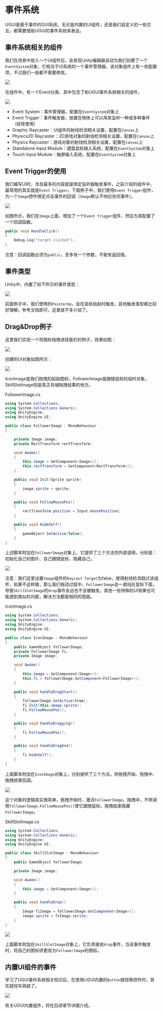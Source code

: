 # 事件系统

UGUI是基于事件的GUI系统，无论是内置的UI组件，还是我们自定义的一些交互，都需要借助UGUI的事件系统来表达。

## 事件系统相关的组件

我们在场景中放入一个UI组件后，会发现Unity编辑器自动为我们创建了一个`EventSystem`对象，它相当于UI系统的一个事件管理器。该对象组件上有一些配置项，不过我们一般都不需要修改。

![](res/1.png)

在组件中，有一个Event分类，其中包含了和UGUI事件系统相关的组件。

![](res/2.png)

* Event System：事件管理器，配置在`EventSystem`对象上
* Event Trigger：事件触发器，放置在物体上可以用来监听一种或多种事件（经常使用）
* Graphic Raycaster：UI组件的射线检测相关设置，配置在`Canvas`上
* Physics2D Raycaster：2D游戏对象的射线检测相关设置，配置在`Canvas`上
* Physics Raycaster：游戏对象的射线检测相关设置，配置在`Canvas`上
* Standalone Input Module：键盘鼠标输入系统，配置在`EventSystem`对象上
* Touch Input Module：触屏输入系统，配置在`EventSystem`对象上

## Event Trigger的使用

我们编写UI时，涉及最多的内容就是绑定监听器触发事件，之前介绍的组件中，最常用的其实就是`Event Trigger`。下面例子中，我们使用`Event Trigger`组件，为一个`Image`控件绑定点击事件的回调（`Image`默认不响应任何事件）。

![](res/3.png)

如图所示，我们在`Image`上面，增加了一个`Event Trigger`组件，然后为其配置了一个回调函数。

```csharp
public void HandleClick() 
{
    Debug.Log("target clicked");
}
```

注意：回调函数必须为`public`，至多有一个参数，不能有返回值。

## 事件类型

Unity中，内置了如下所示的事件类型：

![](res/4.png)

前面例子中，我们使用的`PointerUp`，会在鼠标抬起时触发。其他触发类型都比较好理解，参考文档即可，这里就不多介绍了。

## Drag&Drop例子

这里我们实现一个将图标拖拽进技能栏的例子，效果如图：

![](res/5.gif)

创建的UI对象如图所示：

![](res/6.png)

IconImage是我们拖拽的起始图标，FollowerImage是跟随鼠标的临时对象，SkillSlotImage则是真正存储拖拽结果的地方。

FollowerImage.cs
```csharp
using System.Collections;
using System.Collections.Generic;
using UnityEngine;
using UnityEngine.UI;

public class FollowerImage : MonoBehaviour
{

    private Image image;
    private RectTransform rectTransform;

    void Awake()
    {
        this.image = GetComponent<Image>();
        this.rectTransform = GetComponent<RectTransform>();
    }

    public void Init(Sprite sprite)
    {
        image.sprite = sprite;
    }

    public void FollowMousePos()
    {
        rectTransform.position = Input.mousePosition;
    }

    public void HideSelf()
    {
        gameObject.SetActive(false);
    }
}
```

上述脚本附加在`FollowerImage`对象上，它提供了三个方法供外部调用，分别是：初始化自己的图片、自己跟随鼠标、隐藏自己。

![](res/9.png)

注意：我们这里设置`Image`组件的`Raycast Target`为false，使得射线检测跳过该组件，如果不这样做，那么我们拖动过程中，`FollowerImage`会一直挡在鼠标下面，导致`SkillSlotImage`的`drop`事件永远也不会被触发。其他一些特殊的UI效果也可能遇到类似的问题，解决方法都是相同的思路。

IconImage.cs
```csharp
using System.Collections;
using System.Collections.Generic;
using UnityEngine;
using UnityEngine.UI;

public class IconImage : MonoBehaviour
{
    public GameObject followerImage;
    private FollowerImage fi;
    private Image image;

    void Awake() 
    {
        this.image = GetComponent<Image>();
        this.fi = followerImage.GetComponent<FollowerImage>();
    }

    public void handleDragStart() 
    {
        followerImage.SetActive(true);
        fi.Init(this.image.sprite);
        fi.FollowMousePos();
    }

    public void handleDragging() 
    {
        fi.FollowMousePos();
    }

    public void handleDragEnd() 
    {
        fi.HideSelf();
    }
}
```

上面脚本附加在`IconImage`对象上，分别提供了三个方法，供拖拽开始、拖拽中、拖拽结束回调。

![](res/7.png)

这个对象的逻辑其实很简单，拖拽开始时，激活`FollowerImage`，拖拽中，不停调用`followerImage.FollowMousePos()`使它跟随鼠标，拖拽结束隐藏`FollowerImage`。

SkillSlotImage.cs
```csharp
using System.Collections;
using System.Collections.Generic;
using UnityEngine;
using UnityEngine.UI;

public class SkillSlotImage : MonoBehaviour
{
    public GameObject followerImage;

    private Image image;

    void Awake()
    {
        this.image = GetComponent<Image>();
    }

    public void handleDrop()
    {
        Image fiImage = followerImage.GetComponent<Image>();
        image.sprite = fiImage.sprite;
    }
}
```

![](res/8.png)

上面脚本附加在`SkillSlotImage`对象上，它负责接收`drop`事件，当该事件触发时，将自己的图标供更改为`FollowerImage`的图标。

## 内置UI组件的事件

学习了UGUI事件系统相关知识后，在使用UGUI内置的`Button`按钮等控件时，其实就轻车熟路了。

![](res/10.png)

有关UGUI内置组件，将在后续章节详细介绍。
